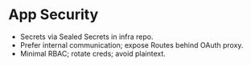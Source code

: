 # App Security
- Secrets via Sealed Secrets in infra repo.
- Prefer internal communication; expose Routes behind OAuth proxy.
- Minimal RBAC; rotate creds; avoid plaintext.
